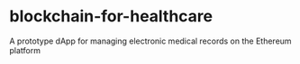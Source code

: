 # blockchain-for-healthcare
A prototype dApp for managing electronic medical records on the Ethereum platform
